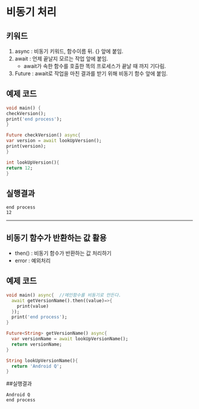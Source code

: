 # 비동기 처리

## 키워드

1. async : 비동기 키워드, 함수이름 뒤. {} 앞에 붙임.
2. await : 언제 끝날지 모르는 작업 앞에 붙임.
   - await가 속한 함수를 호출한 똑의 프로세스가 끝날 때 까지 기다림.
3. Future : await로 작업을 마친 결과를 받기 위해 비동기 함수 앞에 붙임.

## 예제 코드

```dart
void main() {
checkVersion();
print('end process');
}

Future checkVersion() async{
var version = await lookUpVersion();
print(version);
}

int lookUpVersion(){
return 12;
}
```

## 실행결과

```
end process
12
```

---

## 비동기 함수가 반환하는 값 활용

- then() : 비동기 함수가 반환하는 값 처리하기
- error : 예외처리

## 예제 코드

```dart
void main() async{  //메인함수를 비동기로 만든다.
  await getVersionName().then((value)=>{
    print(value)
  });
  print('end process');
}

Future<String> getVersionName() async{
  var versionName = await lookUpVersionName();
  return versionName;
}

String lookUpVersionName(){
  return 'Android Q';
}
```

##실행결과

```
Android Q
end process
```
